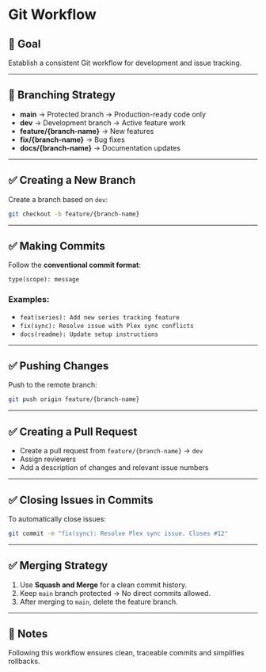 # Git Workflow

## 🎯 Goal  
Establish a consistent Git workflow for development and issue tracking.

---

## 🚀 Branching Strategy
- **main** → Protected branch → Production-ready code only  
- **dev** → Development branch → Active feature work  
- **feature/{branch-name}** → New features  
- **fix/{branch-name}** → Bug fixes  
- **docs/{branch-name}** → Documentation updates  

---

## ✅ Creating a New Branch
Create a branch based on `dev`:
```bash
git checkout -b feature/{branch-name}
```

---

## ✅ Making Commits
Follow the **conventional commit format**:
```
type(scope): message
```
### Examples:
- `feat(series): Add new series tracking feature`
- `fix(sync): Resolve issue with Plex sync conflicts`
- `docs(readme): Update setup instructions`

---

## ✅ Pushing Changes
Push to the remote branch:
```bash
git push origin feature/{branch-name}
```

---

## ✅ Creating a Pull Request
- Create a pull request from `feature/{branch-name}` → `dev`  
- Assign reviewers  
- Add a description of changes and relevant issue numbers  

---

## ✅ Closing Issues in Commits
To automatically close issues:
```bash
git commit -m "fix(sync): Resolve Plex sync issue. Closes #12"
```

---

## ✅ Merging Strategy
1. Use **Squash and Merge** for a clean commit history.  
2. Keep `main` branch protected → No direct commits allowed.  
3. After merging to `main`, delete the feature branch.  

---

## 📝 Notes  
Following this workflow ensures clean, traceable commits and simplifies rollbacks.